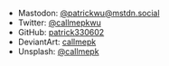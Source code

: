 - Mastodon: <a href="https://mstdn.social/@patrickwu" rel="me">@patrickwu@mstdn.social</a>
- Twitter: [@callmepkwu](https://twitter.com/callmepkwu)
- GitHub: [patrick330602](https://github.com/patrick330602)
- DeviantArt: [callmepk](https://www.deviantart.com/callmepk)
- Unsplash:  [@callmepk](https://unsplash.com/@callmepk)